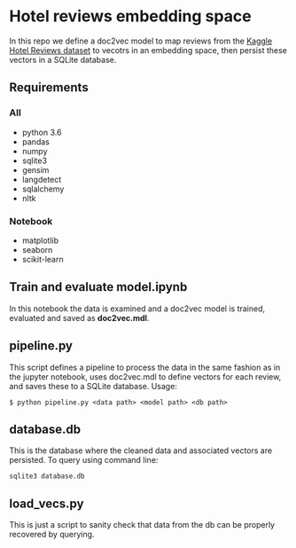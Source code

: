 # Hotel reviews embedding space
In this repo we define a doc2vec model to map reviews from the [Kaggle Hotel Reviews dataset](https://www.kaggle.com/datafiniti/hotel-reviews) to vecotrs in an embedding space, then persist these vectors in a SQLite database.

## Requirements
### All
- python 3.6
- pandas
- numpy
- sqlite3
- gensim
- langdetect
- sqlalchemy
- nltk

### Notebook
- matplotlib
- seaborn
- scikit-learn

## Train and evaluate model.ipynb
In this notebook the data is examined and a doc2vec model is trained, evaluated and saved as **doc2vec.mdl**.

## pipeline.py
This script defines a pipeline to process the data in the same fashion as in the jupyter notebook, uses doc2vec.mdl to define vectors for each review, and saves these to a SQLite database. Usage:

`$ python pipeline.py <data path> <model path> <db path>`

## database.db
This is the database where the cleaned data and associated vectors are persisted. To query using command line:

`sqlite3 database.db`

## load_vecs.py
This is just a script to sanity check that data from the db can be properly recovered by querying.
